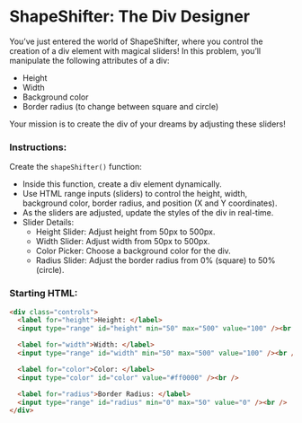 # ShapeShifter: The Div Designer

You’ve just entered the world of ShapeShifter, where you control the creation of a div element with magical sliders! In this problem, you’ll manipulate the following attributes of a div:

- Height
- Width
- Background color
- Border radius (to change between square and circle)

Your mission is to create the div of your dreams by adjusting these sliders!

### Instructions:

Create the `shapeShifter()` function:

- Inside this function, create a div element dynamically.
- Use HTML range inputs (sliders) to control the height, width, background color, border radius, and position (X and Y coordinates).
- As the sliders are adjusted, update the styles of the div in real-time.
- Slider Details:
  - Height Slider: Adjust height from 50px to 500px.
  - Width Slider: Adjust width from 50px to 500px.
  - Color Picker: Choose a background color for the div.
  - Radius Slider: Adjust the border radius from 0% (square) to 50% (circle).

### Starting HTML:

```html
<div class="controls">
  <label for="height">Height: </label>
  <input type="range" id="height" min="50" max="500" value="100" /><br />

  <label for="width">Width: </label>
  <input type="range" id="width" min="50" max="500" value="100" /><br />

  <label for="color">Color: </label>
  <input type="color" id="color" value="#ff0000" /><br />

  <label for="radius">Border Radius: </label>
  <input type="range" id="radius" min="0" max="50" value="0" /><br />
</div>
```
